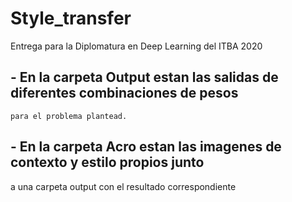 # Style_transfer
Entrega para la Diplomatura en Deep Learning del ITBA 2020

## - En la carpeta Output estan las salidas de diferentes combinaciones de pesos
    para el problema plantead.
## - En la carpeta Acro estan las imagenes de contexto y estilo propios junto
  a una carpeta output con el resultado correspondiente
